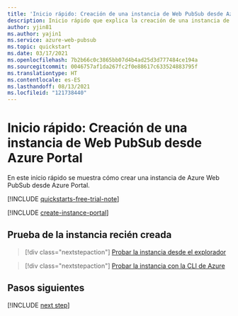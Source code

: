 ```yaml
---
title: 'Inicio rápido: Creación de una instancia de Web PubSub desde Azure Portal'
description: Inicio rápido que explica la creación de una instancia de Web PubSub desde Azure Portal
author: yjin81
ms.author: yajin1
ms.service: azure-web-pubsub
ms.topic: quickstart
ms.date: 03/17/2021
ms.openlocfilehash: 7b2b66c0c3865bb07d4b4ad25d3d777484ce194a
ms.sourcegitcommit: 0046757af1da267fc2f0e88617c633524883795f
ms.translationtype: HT
ms.contentlocale: es-ES
ms.lasthandoff: 08/13/2021
ms.locfileid: "121738440"
---
```

# <a name="quickstart-create-a-web-pubsub-instance-from-azure-portal"></a>Inicio rápido: Creación de una instancia de Web PubSub desde Azure Portal

En este inicio rápido se muestra cómo crear una instancia de Azure Web PubSub desde Azure Portal.

[!INCLUDE [quickstarts-free-trial-note](../../includes/quickstarts-free-trial-note.md)]

[!INCLUDE [create-instance-portal](includes/create-instance-portal.md)]

## <a name="try-the-newly-created-instance"></a>Prueba de la instancia recién creada

> [!div class="nextstepaction"]
> [Probar la instancia desde el explorador](./quickstart-live-demo.md#try-the-instance-with-an-online-demo)

> [!div class="nextstepaction"]
> [Probar la instancia con la CLI de Azure](./quickstart-cli-try.md#play-with-the-instance)

## <a name="next-steps"></a>Pasos siguientes

[!INCLUDE [next step](includes/include-next-step.md)]
